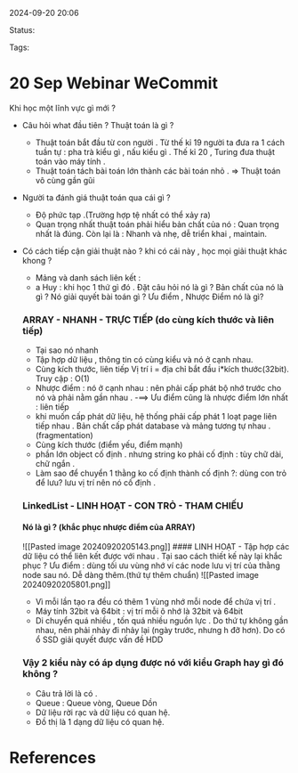 
2024-09-20 20:06

Status:

Tags:


# 20 Sep Webinar WeCommit

Khi học một lĩnh vực gì mới ? 
- Câu hỏi what đầu tiên ? Thuật toán là gì ?
     -   Thuật toán bắt đầu từ con người . Từ thế kỉ 19 người ta đưa ra 1 cách tuần tự : pha trà kiểu gì , nấu kiểu gì . Thế kỉ 20 , Turing đưa thuật toán vào máy tính . 
     - Thuật toán tách bài toán lớn thành các bài toán nhỏ .
          => Thuật toán vô cùng gần gũi
-  Người ta đánh giá thuật toán qua cái gì ?
    -  Độ phức tạp .(Trường hợp tệ nhất có thể xảy ra) 
    -  Quan trọng nhất thuật toán phải hiểu bản chất của nó : Quan trọng nhất là đúng. Còn lại là : Nhanh và nhẹ, dễ triển khai , maintain.
-  Có cách tiếp cận giải thuật nào ? khi có cái này , học mọi giải thuật khác khong ?
      -  Mảng và danh sách liên kết : 
      - a Huy : khi học 1 thứ gì đó . Đặt câu hỏi nó là gì ? Bản chất của nó là gì ? Nó giải quyết bài toán gì ? Ưu điểm , Nhược Điểm nó là gì?
    ### ARRAY - NHANH - TRỰC TIẾP (do cùng kích thước và liên tiếp)
      - Tại sao nó nhanh 
      -  Tập hợp dữ liệu , thông tin có cùng kiểu và nó ở cạnh nhau.
      - Cùng kích thước, liên tiếp
         Vị trí i = địa chỉ bắt đầu i*kích thước(32bit).
         Truy cập : O(1)
    - Nhược điểm : nó ở cạnh nhau : nên phải cấp phát bộ nhớ trước cho  nó và phải nằm gần nhau .
     -==> Ưu điểm cũng là nhược điểm lớn nhất : liên tiếp
     - khi muốn cấp phát dữ liệu, hệ thống phải cấp phát 1 loạt page liên tiếp nhau . Bản chất cấp phát database và mảng tương tự nhau .(fragmentation)
     -  Cùng kích thước (điểm yếu, điểm mạnh)
     - phần lớn object cố định . nhưng string ko phải cố định : tùy chữ dài, chữ ngắn . 
     - Làm sao để chuyển 1 thằng ko cố định thành cố định ?: dùng con trỏ  để lưu? lưu vị trí nên nó cố định .
    ### LinkedList - LINH HOẠT - CON TRỎ - THAM CHIẾU
     #### Nó là gì ? (khắc phục nhược điểm của ARRAY)
     ![[Pasted image 20240920205143.png]]
       #### LINH HOẠT
	   - Tập hợp các dữ liệu có thể liên kết được với nhau . Tại sao cách thiết
       kế này lại khắc phục ? 
       Ưu điểm : dùng tối ưu vùng nhớ ví các node lưu vị trí của thằng node sau nó.
       Dễ dàng thêm.(thứ tự thêm chuẩn) ![[Pasted image 20240920205801.png]]

     -  Vì mỗi lần tạo ra đều có thêm 1 vùng nhớ mỗi node để chứa vị trí . 
     -  Máy tính 32bit và 64bit : vị trí mỗi ô nhớ là 32bit và 64bit
     -  Di chuyển quá nhiều , tốn quá nhiều nguồn lực . Do thứ tự không gần nhau, nên phải nhảy đi nhảy lại (ngày trước, nhưng h đỡ hơn). Do có ổ SSD giải quyết được vấn đề HDD
    ### Vậy 2 kiểu này có áp dụng được nó với kiểu Graph hay gì đó không ?
    - Câu trả lời là có .
    - Queue : Queue vòng, Queue Dồn
    -  Dữ liệu rời rạc và dữ liệu có quan hệ. 
    - Đồ thị là 1 dạng dữ liệu có quan hệ.



# References





